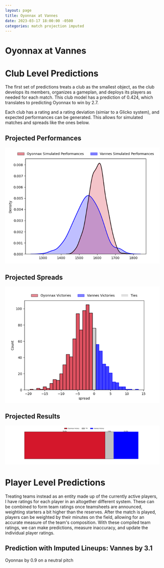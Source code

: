 ```yaml
---  
layout: page  
title: Oyonnax at Vannes  
date: 2023-03-17 18:00:00 -0500  
categories: match projection imputed  
---
```

# Oyonnax at Vannes

# Club Level Predictions


The first set of predictions treats a club as the smallest object, as the club develops its members, organizes a gameplan, and deploys its players as needed for each match. This club model has a prediction of 0.424, which translates to predicting Oyonnax to win by 2.7.

Each club has a rating and a rating deviation (simiar to a Glicko system), and expected performances can be generated. This allows for simulated matches and spreads like the ones below.
## Projected Performances


![Projected Performances](plots/performances_2023-03-17-Vannes-Oyonnax.png)
## Projected Spreads


![Projected Spreads](plots/spreads_2023-03-17-Vannes-Oyonnax.png)
## Projected Results


![Projected Results](plots/resultbar_2023-03-17-Vannes-Oyonnax.png)
# Player Level Predictions


Treating teams instead as an entity made up of the currently active players, I have ratings for each player in an altogether different system. These can be combined to form team ratings once teamsheets are announced, weighting starters a bit higher than the reserves. After the match is played, players can be weighted by their minutes on the field, allowing for an accurate measure of the team's composition. With these compiled team ratings, we can make predictions, measure inaccuracy, and update the individual player ratings.
## Prediction with Imputed Lineups: Vannes by 3.1


Oyonnax by 0.9 on a neutral pitch

